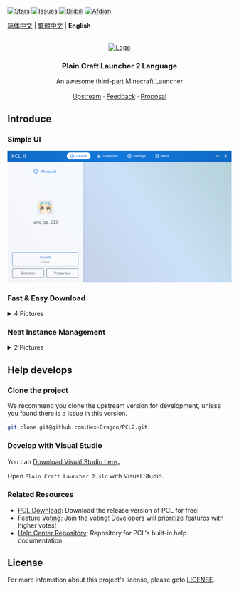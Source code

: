 [![Stars](https://img.shields.io/github/stars/Hex-Dragon/PCL2?style=flat&logo=data:image/svg%2bxml;base64,PHN2ZyB4bWxucz0iaHR0cDovL3d3dy53My5vcmcvMjAwMC9zdmciIHZlcnNpb249IjEiIHdpZHRoPSIxNiIgaGVpZ2h0PSIxNiI+PHBhdGggZD0iTTggLjI1YS43NS43NSAwIDAgMSAuNjczLjQxOGwxLjg4MiAzLjgxNSA0LjIxLjYxMmEuNzUuNzUgMCAwIDEgLjQxNiAxLjI3OWwtMy4wNDYgMi45Ny43MTkgNC4xOTJhLjc1MS43NTEgMCAwIDEtMS4wODguNzkxTDggMTIuMzQ3bC0zLjc2NiAxLjk4YS43NS43NSAwIDAgMS0xLjA4OC0uNzlsLjcyLTQuMTk0TC44MTggNi4zNzRhLjc1Ljc1IDAgMCAxIC40MTYtMS4yOGw0LjIxLS42MTFMNy4zMjcuNjY4QS43NS43NSAwIDAgMSA4IC4yNVoiIGZpbGw9IiNlYWM1NGYiLz48L3N2Zz4=&logoSize=auto&label=Stars&labelColor=444444&color=eac54f)](https://github.com/Hex-Dragon/PCL2/)
[![Issues](https://img.shields.io/github/issues/Hex-Dragon/PCL2?style=flat&label=Issues&labelColor=444444&color=1F883D)](https://github.com/Hex-Dragon/PCL2/issues)
[![Bilibili](https://img.shields.io/badge/Threads-BiliBili-00A4DB?style=flat&labelColor=444444&logoSize=auto)](https://space.bilibili.com/11343203/dynamic)
[![Afdian](https://img.shields.io/badge/Sponsor-Afdian-946ce6?style=flat&labelColor=444444&logoSize=auto)](https://afdian.com/@LTCat)

[简体中文](README.md) | [繁體中文](README-zh_TW.md) | **English**

<!-- PROJECT LOGO -->
<br />
<div align="center">
  <a href="https://github.com/PCL-Community/PCL2-Language">
    <img src="Plain Craft Launcher 2\Images\icon.ico" alt="Logo" width="80" height="80">
  </a>

  <h3 align="center">Plain Craft Launcher 2 Language</h3>

  <p align="center">
    An awesome third-part Minecraft Launcher
    <br />
    <br />
    <a href="https://github.com/Hex-Dragon/PCL2">Upstream</a>
    &middot;
    <a href="https://github.com/PCL-Community/PCL2-Language/issues/">Feedback</a>
    &middot;
    <a href="https://github.com/Hex-Dragon/PCL2/issues/">Proposal</a>
  </p>
</div>

## Introduce

### Simple UI

![image](/docs/images/PCL-Homepage.png)

### Fast & Easy Download

<details>

<summary>4 Pictures</summary>

![image](/docs/images/PCL-InstallPage.png)

![image](/docs/images/PCL-DownloadModPage.png)

![image](/docs/images/PCL-DownloadModpackPage.png)

![image](/docs/images/PCL-DownloadManagerPage.png)

</details>

### Neat Instance Management

<details>

<summary>2 Pictures</summary>

![image](/docs/images/PCL-InstanceManagePage.png)

![image](/docs/images/PCL-InstanceModsManage.png)

</details>

## Help develops

### Clone the project

We recommend you clone the upstream version for development, unless you found there is a issue in this version.

```bash
git clone git@github.com:Hex-Dragon/PCL2.git
```

### Develop with Visual Studio

You can [Download Visual Studio here](https://visualstudio.microsoft.com/)。

Open `Plain Craft Launcher 2.sln` with Visual Studio.

### Related Resources
- [PCL Download](https://afdian.com/p/0164034c016c11ebafcb52540025c377): Download the release version of PCL for free!
- [Feature Voting](https://github.com/Hex-Dragon/PCL2/discussions/2): Join the voting! Developers will prioritize features with higher votes!
- [Help Center Repository](https://github.com/LTCatt/PCL2Help): Repository for PCL's built-in help documentation.

## License

For more infomation about this project's license, please goto <a href="/LICENCE">LICENSE</a>.